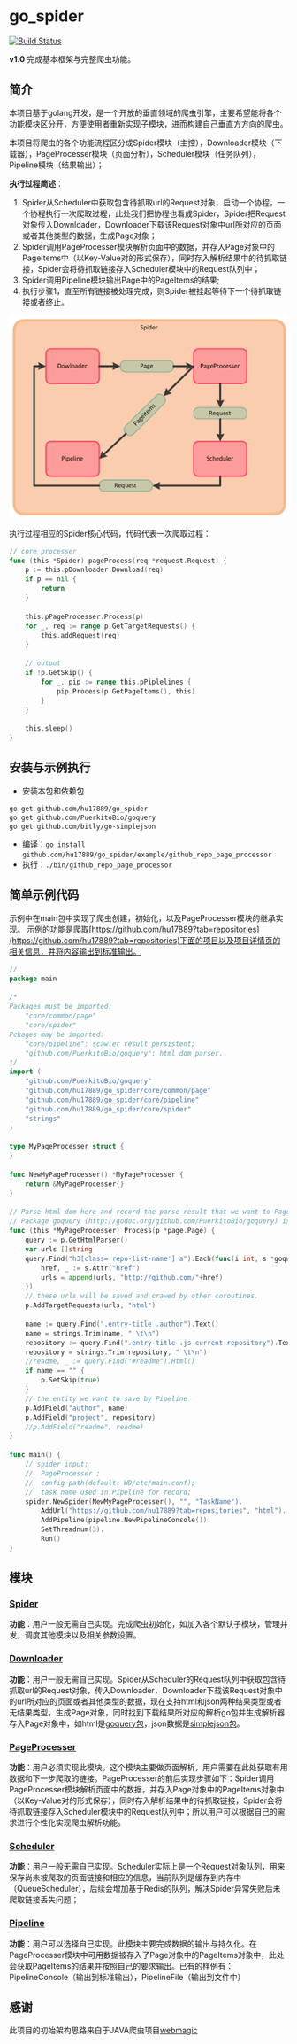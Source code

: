 go_spider
=========
[![Build Status](https://travis-ci.org/hu17889/go_spider.svg)](https://travis-ci.org/hu17889/go_spider)


**v1.0** 完成基本框架与完整爬虫功能。

## 简介


本项目基于golang开发，是一个开放的垂直领域的爬虫引擎，主要希望能将各个功能模块区分开，方便使用者重新实现子模块，进而构建自己垂直方方向的爬虫。

本项目将爬虫的各个功能流程区分成Spider模块（主控），Downloader模块（下载器），PageProcesser模块（页面分析），Scheduler模块（任务队列），Pipeline模块（结果输出）；


**执行过程简述**：

1. Spider从Scheduler中获取包含待抓取url的Request对象，启动一个协程，一个协程执行一次爬取过程，此处我们把协程也看成Spider，Spider把Request对象传入Downloader，Downloader下载该Request对象中url所对应的页面或者其他类型的数据，生成Page对象；
2. Spider调用PageProcesser模块解析页面中的数据，并存入Page对象中的PageItems中（以Key-Value对的形式保存），同时存入解析结果中的待抓取链接，Spider会将待抓取链接存入Scheduler模块中的Request队列中；
3. Spider调用Pipeline模块输出Page中的PageItems的结果;
4. 执行步骤1，直至所有链接被处理完成，则Spider被挂起等待下一个待抓取链接或者终止。


![image](https://github.com/hu17889/doc/blob/master/go_spider/img/project.png)


执行过程相应的Spider核心代码，代码代表一次爬取过程：

``` Go
// core processer
func (this *Spider) pageProcess(req *request.Request) {
    p := this.pDownloader.Download(req)
    if p == nil {
        return
    }

    this.pPageProcesser.Process(p)
    for _, req := range p.GetTargetRequests() {
        this.addRequest(req)
    }

    // output
    if !p.GetSkip() {
        for _, pip := range this.pPiplelines {
            pip.Process(p.GetPageItems(), this)
        }
    }

    this.sleep()
}
```


## 安装与示例执行

* 安装本包和依赖包
```
go get github.com/hu17889/go_spider
go get github.com/PuerkitoBio/goquery
go get github.com/bitly/go-simplejson
```

* 编译：`go install github.com/hu17889/go_spider/example/github_repo_page_processor`
* 执行：`./bin/github_repo_page_processor`


## 简单示例代码

示例中在main包中实现了爬虫创建，初始化，以及PageProcesser模块的继承实现。
示例的功能是爬取[https://github.com/hu17889?tab=repositories](https://github.com/hu17889?tab=repositories)下面的项目以及项目详情页的相关信息，并将内容输出到标准输出。

``` Go
//
package main

/*
Packages must be imported:
    "core/common/page"
    "core/spider"
Pckages may be imported:
    "core/pipeline": scawler result persistent;
    "github.com/PuerkitoBio/goquery": html dom parser.
*/
import (
    "github.com/PuerkitoBio/goquery"
    "github.com/hu17889/go_spider/core/common/page"
    "github.com/hu17889/go_spider/core/pipeline"
    "github.com/hu17889/go_spider/core/spider"
    "strings"
)

type MyPageProcesser struct {
}

func NewMyPageProcesser() *MyPageProcesser {
    return &MyPageProcesser{}
}

// Parse html dom here and record the parse result that we want to Page.
// Package goquery (http://godoc.org/github.com/PuerkitoBio/goquery) is used to parse html.
func (this *MyPageProcesser) Process(p *page.Page) {
    query := p.GetHtmlParser()
    var urls []string
    query.Find("h3[class='repo-list-name'] a").Each(func(i int, s *goquery.Selection) {
        href, _ := s.Attr("href")
        urls = append(urls, "http://github.com/"+href)
    })
    // these urls will be saved and crawed by other coroutines.
    p.AddTargetRequests(urls, "html")

    name := query.Find(".entry-title .author").Text()
    name = strings.Trim(name, " \t\n")
    repository := query.Find(".entry-title .js-current-repository").Text()
    repository = strings.Trim(repository, " \t\n")
    //readme, _ := query.Find("#readme").Html()
    if name == "" {
        p.SetSkip(true)
    }
    // the entity we want to save by Pipeline
    p.AddField("author", name)
    p.AddField("project", repository)
    //p.AddField("readme", readme)
}

func main() {
    // spider input:
    //  PageProcesser ;
    //  config path(default: WD/etc/main.conf);
    //  task name used in Pipeline for record;
    spider.NewSpider(NewMyPageProcesser(), "", "TaskName").
        AddUrl("https://github.com/hu17889?tab=repositories", "html"). // start url, html is the responce type ("html" or "json")
        AddPipeline(pipeline.NewPipelineConsole()).                    // print result on screen
        SetThreadnum(3).                                               // crawl request by three Coroutines
        Run()
}

```


## 模块

### [Spider](http://godoc.org/github.com/hu17889/go_spider/core/spider)

**功能**：用户一般无需自己实现。完成爬虫初始化，如加入各个默认子模块，管理并发，调度其他模块以及相关参数设置。


### [Downloader](http://godoc.org/github.com/hu17889/go_spider/core/downloader)

**功能**：用户一般无需自己实现。Spider从Scheduler的Request队列中获取包含待抓取url的Request对象，传入Downloader，Downloader下载该Request对象中的url所对应的页面或者其他类型的数据，现在支持html和json两种结果类型或者无结果类型，生成Page对象，同时找到下载结果所对应的解析go包并生成解析器存入Page对象中，如html是[goquery包](https://github.com/PuerkitoBio/goquery)，json数据是[simplejson包](https://github.com/bitly/go-simplejson/blob/master/simplejson.go)。


### [PageProcesser](http://godoc.org/github.com/hu17889/go_spider/core/page_processer)

**功能**：用户必须实现此模块。这个模块主要做页面解析，用户需要在此处获取有用数据和下一步爬取的链接。PageProcesser的前后实现步骤如下：Spider调用PageProcesser模块解析页面中的数据，并存入Page对象中的PageItems对象中（以Key-Value对的形式保存），同时存入解析结果中的待抓取链接，Spider会将待抓取链接存入Scheduler模块中的Request队列中；所以用户可以根据自己的需求进行个性化实现爬虫解析功能。


### [Scheduler](http://godoc.org/github.com/hu17889/go_spider/core/scheduler)

**功能**：用户一般无需自己实现。Scheduler实际上是一个Request对象队列，用来保存尚未被爬取的页面链接和相应的信息，当前队列是缓存到内存中（QueueScheduler），后续会增加基于Redis的队列，解决Spider异常失败后未爬取链接丢失问题；


### [Pipeline](http://godoc.org/github.com/hu17889/go_spider/core/pipeline)

**功能**：用户可以选择自己实现。此模块主要完成数据的输出与持久化。在PageProcesser模块中可用数据被存入了Page对象中的PageItems对象中，此处会获取PageItems的结果并按照自己的要求输出。已有的样例有：PipelineConsole（输出到标准输出），PipelineFile（输出到文件中）

## 感谢

此项目的初始架构思路来自于JAVA爬虫项目[webmagic](https://github.com/code4craft/webmagic)
